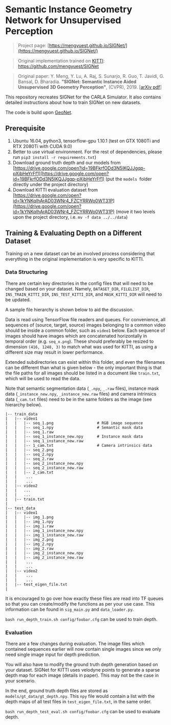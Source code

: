 # Semantic Instance Geometry Network for Unsupervised Perception

> Project page: [https://mengyuest.github.io/SIGNet/](https://mengyuest.github.io/SIGNet/)

> Original implementation trained on [KITTI](http://www.cvlibs.net/datasets/kitti/index.php): https://github.com/mengyuest/SIGNet

> Original paper: 
Y. Meng, Y. Lu, A. Raj, S. Sunarjo, R. Guo, T. Javidi, G. Bansal, D. Bharadia. **"SIGNet: Semantic Instance Aided Unsupervised 3D Geometry Perception"**,  (CVPR), 2019. \[[arXiv pdf](https://arxiv.org/pdf/1812.05642.pdf)\] 

This repository recreates SIGNet for the CARLA Simulator. It also contains detailed instructions about how to train SIGNet on new datasets.

The code is build upon [GeoNet](https://github.com/yzcjtr/GeoNet).

## Prerequisite

1. Ubuntu 16.04, python3, tensorflow-gpu 1.10.1 (test on GTX 1080Ti and RTX 2080Ti with CUDA 9.0)
2. Better to use virtual environment. For the rest of dependencies, please run `pip3 install -r requirements.txt`)
3. Download ground truth depth and our models from [https://drive.google.com/open?id=19BFkrfODd3N5IKQJJgqp-pXjbHeYrFf1](https://drive.google.com/open?id=19BFkrfODd3N5IKQJJgqp-pXjbHeYrFf1) (put the `models `folder directly under the project directory)
4. Download KITTI evaluation dataset from [https://drive.google.com/open?id=1kYNKqIhArAD03WNr4_FZCYRRWo0WT31P](https://drive.google.com/open?id=1kYNKqIhArAD03WNr4_FZCYRRWo0WT31P) (move it two levels upon the project directory, i.e. `mv -f data ../../data`)

## Training & Evaluating Depth on a Different Dataset

Training on a new dataset can be an involved process considering that everything in the original implementation is very specific to KITTI.

### Data Structuring
There are certain key directories in the config files that will need to be changed based on your dataset. Namely, `DATASET_DIR`, `FILELIST_DIR`, `INS_TRAIN_KITTI_DIR`, `INS_TEST_KITTI_DIR`, and `MASK_KITTI_DIR` will need to be updated.

A sample file hierarchy is shown below to aid the discussion.

Data is read using TensorFlow file readers and queues. For convenience, all sequences of (source, target, source) images belonging to a common video should be inside a common folder, such as `video1` below. Each sequence of images should have images which are concatenated horizontally in temporal order (e.g. `seq_x.png`). These should preferably be resized to dimension `(416, 1248, 3)` to match what was used for KITTI, as using a different size may result in lower performance.

Extended subdirectories can exist within this folder, and even the filenames can be different than what is given below - the only important thing is that the file paths for all images should be listed in a document like `train.txt`, which will be used to read the data.

Note that semantic segmentation data (`_.npy`, `_.raw` files), instance mask data (`_instance_new.npy`, `_instance_new.raw` files) and camera intrinsics data (`_cam.txt` files) need to be in the same folders as the image (see hierarchy below).

```
|-- train_data
|   |-- video1
|   |   |-- seq_1.png                   # RGB image sequence
|   |   |-- seq_1.npy                   # Semantic mask data
|   |   |-- seq_1.raw
|   |   |-- seq_1_instance_new.npy      # Instance mask data
|   |   |-- seq_1_instance_new.raw
|   |   |-- 1_cam.txt                   # Camera intrinsics data
|   |   |-- seq_2.png
|   |   |-- seq_2.npy
|   |   |-- seq_2.raw
|   |   |-- seq_2_instance_new.npy
|   |   |-- seq_2_instance_new.raw
|   |   |-- 2_cam.txt
|   |    ...
|   |    ...
|   |-- video2
|   |   ...
|   |   ...
|   |-- train.txt
|
|-- test_data
|   |-- video1
|   |   |-- img_1.png
|   |   |-- img_1.npy
|   |   |-- img_1.raw
|   |   |-- img_1_instance_new.npy
|   |   |-- img_1_instance_new.raw
|   |   |-- img_2.png
|   |   |-- img_2.npy
|   |   |-- img_2.raw
|   |   |-- img_2_instance_new.npy
|   |   |-- img_2_instance_new.raw
|   |    ...
|   |    ...
|   |-- video2
|   |    ...
|   |    ...
|   |-- test_eigen_file.txt
|
```

It is encouraged to go over how exactly these files are read into TF queues so that you can create/modify the functions as per your use case. This information can be found in `sig_main.py` and `data_loader.py`.

`bash run_depth_train.sh config/foobar.cfg` can be used to train depth.

### Evaluation

There are a few changes during evaluation. The image files which contained sequences earlier will now contain single images since we only need single image input for depth prediction.

You will also have to modify the ground truth depth generation based on your dataset. SIGNet for KITTI uses velodyne points to generate a sparse depth map for each image (details in paper). This may not be the case in your scenario.

In the end, ground truth depth files are stored as `models/gt_data/gt_depth.npy`. This `npy` file would contain a list with the depth maps of all test files in `test_eigen_file.txt`, in the same order.

`bash run_depth_test_eval.sh config/foobar.cfg` can be used to evaluate depth.

